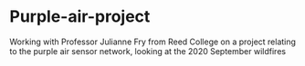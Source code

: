 # Purple-air-project
Working with Professor Julianne Fry from Reed College on a project relating to the purple air sensor network, looking at the 2020 September wildfires
